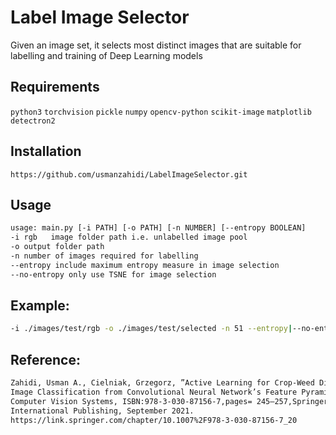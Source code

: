 # Label Image Selector

Given an image set, it selects most distinct images that are suitable for labelling and training of Deep Learning models

## Requirements
`python3` `torchvision` `pickle` `numpy` `opencv-python` `scikit-image` `matplotlib`
`detectron2`

## Installation

```
https://github.com/usmanzahidi/LabelImageSelector.git
```

## Usage

```bash
usage: main.py [-i PATH] [-o PATH] [-n NUMBER] [--entropy BOOLEAN]
-i rgb   image folder path i.e. unlabelled image pool
-o output folder path
-n number of images required for labelling
--entropy include maximum entropy measure in image selection
--no-entropy only use TSNE for image selection
```

## Example:

```bash
-i ./images/test/rgb -o ./images/test/selected -n 51 --entropy|--no-entropy
```

## Reference:
```bash
Zahidi, Usman A., Cielniak, Grzegorz, ”Active Learning for Crop-Weed Discrimination by
Image Classification from Convolutional Neural Network’s Feature Pyramid Levels”, In
Computer Vision Systems, ISBN:978-3-030-87156-7,pages= 245–257,Springer
International Publishing, September 2021.
https://link.springer.com/chapter/10.1007%2F978-3-030-87156-7_20
```